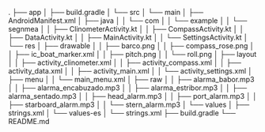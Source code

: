 .
├── app
│   ├── build.gradle
│   └── src
│       └── main
│           ├── AndroidManifest.xml
│           ├── java
│           │   └── com
│           │       └── example
│           │           └── segnmea
│           │               ├── ClinometerActivity.kt
│           │               ├── CompassActivity.kt
│           │               ├── DataActivity.kt
│           │               ├── MainActivity.kt
│           │               └── SettingsActivity.kt
│           └── res
│               ├── drawable
│               │   ├── barco.png
│               │   ├── compass_rose.png
│               │   ├── ic_boat_marker.xml
│               │   ├── pitch.png
│               │   └── roll.png
│               ├── layout
│               │   ├── activity_clinometer.xml
│               │   ├── activity_compass.xml
│               │   ├── activity_data.xml
│               │   ├── activity_main.xml
│               │   └── activity_settings.xml
│               ├── menu
│               │   └── main_menu.xml
│               ├── raw
│               │   ├── alarma_babor.mp3
│               │   ├── alarma_encabuzado.mp3
│               │   ├── alarma_estribor.mp3
│               │   ├── alarma_sentado.mp3
│               │   ├── head_alarm.mp3
│               │   ├── port_alarm.mp3
│               │   ├── starboard_alarm.mp3
│               │   └── stern_alarm.mp3
│               └── values
│                   ├── strings.xml
│                   └── values-es
│                       └── strings.xml
├── build.gradle
└── README.md